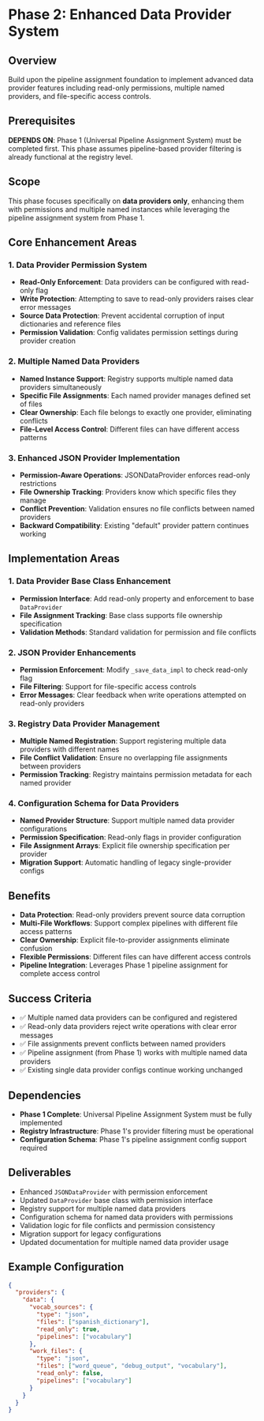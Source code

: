 # Phase 2: Enhanced Data Provider System

## Overview
Build upon the pipeline assignment foundation to implement advanced data provider features including read-only permissions, multiple named providers, and file-specific access controls.

## Prerequisites
**DEPENDS ON**: Phase 1 (Universal Pipeline Assignment System) must be completed first. This phase assumes pipeline-based provider filtering is already functional at the registry level.

## Scope
This phase focuses specifically on **data providers only**, enhancing them with permissions and multiple named instances while leveraging the pipeline assignment system from Phase 1.

## Core Enhancement Areas

### 1. Data Provider Permission System
- **Read-Only Enforcement**: Data providers can be configured with read-only flag
- **Write Protection**: Attempting to save to read-only providers raises clear error messages
- **Source Data Protection**: Prevent accidental corruption of input dictionaries and reference files
- **Permission Validation**: Config validates permission settings during provider creation

### 2. Multiple Named Data Providers
- **Named Instance Support**: Registry supports multiple named data providers simultaneously
- **Specific File Assignments**: Each named provider manages defined set of files
- **Clear Ownership**: Each file belongs to exactly one provider, eliminating conflicts
- **File-Level Access Control**: Different files can have different access patterns

### 3. Enhanced JSON Provider Implementation
- **Permission-Aware Operations**: JSONDataProvider enforces read-only restrictions
- **File Ownership Tracking**: Providers know which specific files they manage
- **Conflict Prevention**: Validation ensures no file conflicts between named providers
- **Backward Compatibility**: Existing "default" provider pattern continues working

## Implementation Areas

### 1. Data Provider Base Class Enhancement
- **Permission Interface**: Add read-only property and enforcement to base `DataProvider`
- **File Assignment Tracking**: Base class supports file ownership specification
- **Validation Methods**: Standard validation for permission and file conflicts

### 2. JSON Provider Enhancements
- **Permission Enforcement**: Modify `_save_data_impl` to check read-only flag
- **File Filtering**: Support for file-specific access controls
- **Error Messages**: Clear feedback when write operations attempted on read-only providers

### 3. Registry Data Provider Management
- **Multiple Named Registration**: Support registering multiple data providers with different names
- **File Conflict Validation**: Ensure no overlapping file assignments between providers
- **Permission Tracking**: Registry maintains permission metadata for each named provider

### 4. Configuration Schema for Data Providers
- **Named Provider Structure**: Support multiple named data provider configurations
- **Permission Specification**: Read-only flags in provider configuration
- **File Assignment Arrays**: Explicit file ownership specification per provider
- **Migration Support**: Automatic handling of legacy single-provider configs

## Benefits
- **Data Protection**: Read-only providers prevent source data corruption
- **Multi-File Workflows**: Support complex pipelines with different file access patterns
- **Clear Ownership**: Explicit file-to-provider assignments eliminate confusion
- **Flexible Permissions**: Different files can have different access controls
- **Pipeline Integration**: Leverages Phase 1 pipeline assignment for complete access control

## Success Criteria
- ✅ Multiple named data providers can be configured and registered
- ✅ Read-only data providers reject write operations with clear error messages
- ✅ File assignments prevent conflicts between named providers
- ✅ Pipeline assignment (from Phase 1) works with multiple named data providers
- ✅ Existing single data provider configs continue working unchanged

## Dependencies
- **Phase 1 Complete**: Universal Pipeline Assignment System must be fully implemented
- **Registry Infrastructure**: Phase 1's provider filtering must be operational
- **Configuration Schema**: Phase 1's pipeline assignment config support required

## Deliverables
- Enhanced `JSONDataProvider` with permission enforcement
- Updated `DataProvider` base class with permission interface
- Registry support for multiple named data providers
- Configuration schema for named data providers with permissions
- Validation logic for file conflicts and permission consistency
- Migration support for legacy configurations
- Updated documentation for multiple named data provider usage

## Example Configuration
```json
{
  "providers": {
    "data": {
      "vocab_sources": {
        "type": "json",
        "files": ["spanish_dictionary"],
        "read_only": true,
        "pipelines": ["vocabulary"]
      },
      "work_files": {
        "type": "json",
        "files": ["word_queue", "debug_output", "vocabulary"],
        "read_only": false,
        "pipelines": ["vocabulary"]
      }
    }
  }
}
```
